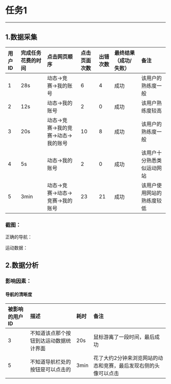 # 任务1

---

## 1.数据采集

| 用户ID | 完成任务花费的时间 | 点击网页顺序 | 点击页面次数 | 出错次数 | 最终结果（成功/失败） | 备注 |
| :--- | :--- | :--- | :--- | :--- | :--- | :--- |
| 1 | 28s | 动态-&gt;竞赛-&gt;我的账号 | 6 | 4 | 成功 | 该用户的熟练度一般 |
| 2 | 12s | 动态-&gt;我的账号 | 2 | 0 | 成功 | 该用户熟练度较高 |
| 3 | 20s | 动态-&gt;竞赛-&gt;我的竞赛-&gt;动态-&gt;我的账号 | 10 | 8 | 成功 | 该用户的熟练度一般 |
| 4 | 5s | 动态-&gt;我的账号 | 2 | 0 | 成功 | 该用户十分熟悉类似运动网站 |
| 5 | 3min | 动态-&gt;竞赛-&gt;动态-&gt;竞赛-&gt;我的账号 | 23 | 21 | 成功 | 该用户使用网站的熟练度较低 |

### 截图：

正确的导航：

运动数据：

## 2.数据分析

### 影响因素：

#### 导航的清晰度

| 被影响的用户ID | 描述 | 耗时 | 备注 |
| :--- | :--- | :--- | :--- |
| 3 | 不知道该点那个按钮到达运动数据统计界面 | 20s | 鼠标游离了一段时间，最后成功 |
| 5 | 不知道导航栏处的按钮是可以点击的 | 3min | 花了大约2分钟来浏览网站的动态和竞赛，最后发现右侧的头像可以点击 |





